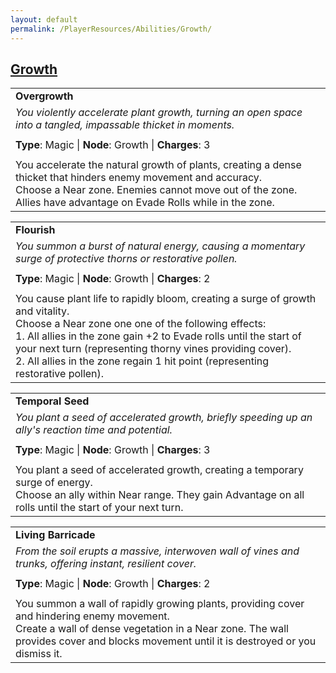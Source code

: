 ```yaml
---
layout: default
permalink: /PlayerResources/Abilities/Growth/
---
```

## [Growth](#Growth)

|                                                                                                                                                            |
| :--------------------------------------------------------------------------------------------------------- |
| **Overgrowth** |
| *You violently accelerate plant growth, turning an open space into a tangled, impassable thicket in moments.* |
| |
| **Type**: Magic \| **Node**: Growth \| **Charges**: 3 |
| |
| You accelerate the natural growth of plants, creating a dense thicket that hinders enemy movement and accuracy.<br>Choose a Near zone. Enemies cannot move out of the zone. Allies have advantage on Evade Rolls while in the zone. |

|                                                                                                                                                            |
| :--------------------------------------------------------------------------------------------------------- |
| **Flourish** |
| *You summon a burst of natural energy, causing a momentary surge of protective thorns or restorative pollen.* |
| |
| **Type**: Magic \| **Node**: Growth \| **Charges**: 2 |
| |
| You cause plant life to rapidly bloom, creating a surge of growth and vitality.<br>Choose a Near zone one one of the following effects:<br>1. All allies in the zone gain +2 to Evade rolls until the start of your next turn (representing thorny vines providing cover).<br>2. All allies in the zone regain 1 hit point (representing restorative pollen). |

|                                                                                                                                                            |
| :--------------------------------------------------------------------------------------------------------- |
| **Temporal Seed** |
| *You plant a seed of accelerated growth, briefly speeding up an ally's reaction time and potential.* |
| |
| **Type**: Magic \| **Node**: Growth \| **Charges**: 3 |
| |
| You plant a seed of accelerated growth, creating a temporary surge of energy.<br>Choose an ally within Near range. They gain Advantage on all rolls until the start of your next turn. |

|                                                                                                                                                            |
| :--------------------------------------------------------------------------------------------------------- |
| **Living Barricade** |
| *From the soil erupts a massive, interwoven wall of vines and trunks, offering instant, resilient cover.* |
| |
| **Type**: Magic \| **Node**: Growth \| **Charges**: 2 |
| |
| You summon a wall of rapidly growing plants, providing cover and hindering enemy movement.<br>Create a wall of dense vegetation in a Near zone. The wall provides cover and blocks movement until it is destroyed or you dismiss it. |